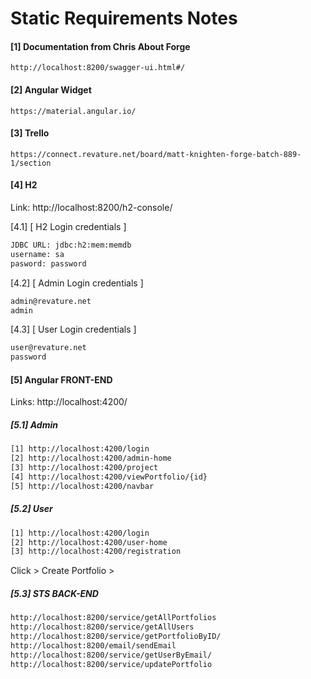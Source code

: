 # Static Requirements Notes

#### [1] Documentation from Chris About Forge
`http://localhost:8200/swagger-ui.html#/`

#### [2] Angular Widget
`https://material.angular.io/`

#### [3] Trello 
`https://connect.revature.net/board/matt-knighten-forge-batch-889-1/section`


#### [4] H2
Link: http://localhost:8200/h2-console/

[4.1] [ H2 Login credentials ]
```sh
JDBC URL: jdbc:h2:mem:memdb
username: sa
pasword: password
```

[4.2] [ Admin Login credentials ]
```sh
admin@revature.net
admin
```

[4.3] [ User Login credentials ]
```sh
user@revature.net
password
```

#### [5] Angular FRONT-END
Links: http://localhost:4200/

##### [5.1] Admin
```sh
[1] http://localhost:4200/login
[2] http://localhost:4200/admin-home
[3] http://localhost:4200/project
[4] http://localhost:4200/viewPortfolio/{id}
[5] http://localhost:4200/navbar
```

##### [5.2] User
```sh
[1] http://localhost:4200/login
[2] http://localhost:4200/user-home
[3] http://localhost:4200/registration 
```
 
 Click > Create Portfolio > 
 
 
##### [5.3] STS BACK-END
 ```sh
http://localhost:8200/service/getAllPortfolios
http://localhost:8200/service/getAllUsers
http://localhost:8200/service/getPortfolioByID/
http://localhost:8200/email/sendEmail
http://localhost:8200/service/getUserByEmail/
http://localhost:8200/service/updatePortfolio
 ```



